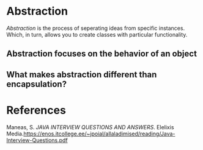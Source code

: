 # Abstraction 

*Abstraction* is the process of seperating ideas from specific 
instances. Which, in turn, allows you to create classes with 
particular functionality. 

## Abstraction focuses on the behavior of an object 

## What makes abstraction different than encapsulation? 






# References 
Maneas, S. *JAVA INTERVIEW QUESTIONS AND ANSWERS*. 
	Elelixis Media.<https://enos.itcollege.ee/~jpoial/allaladimised/reading/Java-Interview-Questions.pdf> 
